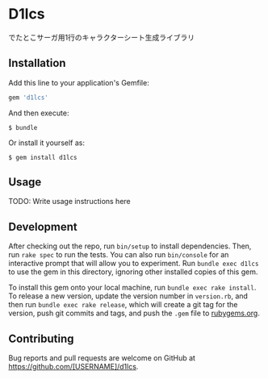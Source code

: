 # D1lcs

でたとこサーガ用1行のキャラクターシート生成ライブラリ

## Installation

Add this line to your application's Gemfile:

```ruby
gem 'd1lcs'
```

And then execute:

    $ bundle

Or install it yourself as:

    $ gem install d1lcs

## Usage

TODO: Write usage instructions here

## Development

After checking out the repo, run `bin/setup` to install dependencies. Then, run `rake spec` to run the tests. You can also run `bin/console` for an interactive prompt that will allow you to experiment. Run `bundle exec d1lcs` to use the gem in this directory, ignoring other installed copies of this gem.

To install this gem onto your local machine, run `bundle exec rake install`. To release a new version, update the version number in `version.rb`, and then run `bundle exec rake release`, which will create a git tag for the version, push git commits and tags, and push the `.gem` file to [rubygems.org](https://rubygems.org).

## Contributing

Bug reports and pull requests are welcome on GitHub at https://github.com/[USERNAME]/d1lcs.

